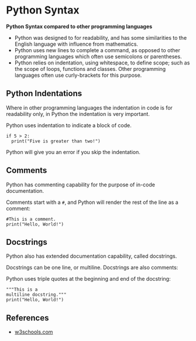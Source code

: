 # Python Syntax

**Python Syntax compared to other programming languages**

- Python was designed to for readability, and has some similarities to the English language with influence from mathematics.
- Python uses new lines to complete a command, as opposed to other programming languages which often use semicolons or parentheses.
- Python relies on indentation, using whitespace, to define scope; such as the scope of loops, functions and classes. Other programming languages often use curly-brackets for this purpose.

## Python Indentations

Where in other programming languages the indentation in code is for readability only, in Python the indentation is very important.

Python uses indentation to indicate a block of code.

    if 5 > 2:
      print("Five is greater than two!")

Python will give you an error if you skip the indentation.

## Comments

Python has commenting capability for the purpose of in-code documentation.

Comments start with a `#`, and Python will render the rest of the line as a comment:

    #This is a comment.
    print("Hello, World!")

## Docstrings

Python also has extended documentation capability, called docstrings.

Docstrings can be one line, or multiline. Docstrings are also comments:

Python uses triple quotes at the beginning and end of the docstring:

    """This is a
    multiline docstring."""
    print("Hello, World!")

## References

- [w3schools.com](https://www.w3schools.com/python/python_syntax.asp)
